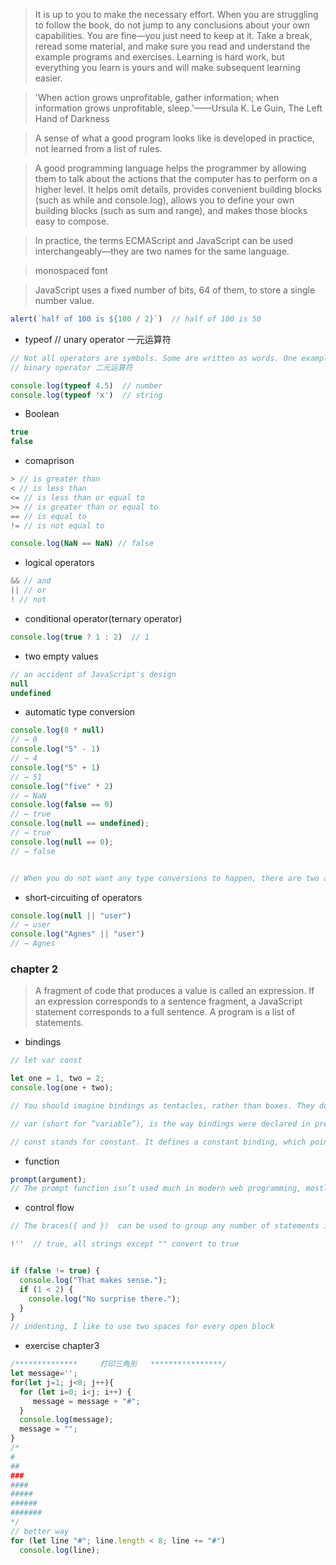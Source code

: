 > It is up to you to make the necessary effort. When you are struggling to follow the book, do not jump to any conclusions about your own capabilities. You are fine—you just need to keep at it. Take a break, reread some material, and make sure you read and understand the example programs and exercises. Learning is hard work, but everything you learn is yours and will make subsequent learning easier.

> 'When action grows unprofitable, gather information; when information grows unprofitable, sleep.'——Ursula K. Le Guin, The Left Hand of Darkness

> A sense of what a good program looks like is developed in practice, not learned from a list of rules.

> A good programming language helps the programmer by allowing them to talk about the actions that the computer has to perform on a higher level. It helps omit details, provides convenient building blocks (such as while and console.log), allows you to define your own building blocks (such as sum and range), and makes those blocks easy to compose.

>  In practice, the terms ECMAScript and JavaScript can be used interchangeably—they are two names for the same language.

> monospaced font

> JavaScript uses a fixed number of bits, 64 of them, to store a single number value.

```javascript
alert(`half of 100 is ${100 / 2}`)  // half of 100 is 50
```

-  typeof  // unary operator 一元运算符 
```javascript
// Not all operators are symbols. Some are written as words. One example is the typeof operator, which produces a string value naming the type of the value you give it.
// binary operator 二元运算符

console.log(typeof 4.5)  // number
console.log(typeof 'x')  // string

```

- Boolean
```javascript
true
false
```

- comaprison
```javascript
> // is greater than
< // is less than
<= // is less than or equal to 
>= // is greater than or equal to
== // is equal to
!= // is not equal to 

console.log(NaN == NaN) // false
```

- logical operators
```javascript
&& // and
|| // or
! // not
```

- conditional operator(ternary operator)
```javascript
console.log(true ? 1 : 2)  // 1
```

- two empty values
```javascript
// an accident of JavaScript's design
null
undefined
```

- automatic type conversion
```javascript
console.log(8 * null)
// → 0
console.log("5" - 1)
// → 4
console.log("5" + 1)
// → 51
console.log("five" * 2)
// → NaN
console.log(false == 0)
// → true
console.log(null == undefined);
// → true
console.log(null == 0);
// → false


// When you do not want any type conversions to happen, there are two additional operators: === and !==. 
```

- short-circuiting of operators
```javascript
console.log(null || "user")
// → user
console.log("Agnes" || "user")
// → Agnes
```

### chapter 2

> A fragment of code that produces a value is called an expression.
> If an expression corresponds to a sentence fragment, a JavaScript statement corresponds to a full sentence. A program is a list of statements.

- bindings  
```javascript
// let var const

let one = 1, two = 2;
console.log(one + two);

// You should imagine bindings as tentacles, rather than boxes. They do not contain values; they grasp them—two bindings can refer to the same value. 

// var (short for “variable”), is the way bindings were declared in pre-2015 JavaScript. 

// const stands for constant. It defines a constant binding, which points at the same value for as long as it lives.
```

- function
```javascript
prompt(argument);
// The prompt function isn’t used much in modern web programming, mostly because you have no control over the way the resulting dialog looks, but can be helpful in toy programs and experiments.
```

- control flow
```javascript
// The braces({ and })  can be used to group any number of statements into a single statement, called a block.

!''  // true, all strings except "" convert to true


if (false != true) {
  console.log("That makes sense.");
  if (1 < 2) {
    console.log("No surprise there.");
  }
}
// indenting, I like to use two spaces for every open block
```

- exercise chapter3
```javascript
/**************     打印三角形   ****************/
let message='';
for(let j=1; j<8; j++){
  for (let i=0; i<j; i++) {
     message = message + "#";
  }
  console.log(message);
  message = "";
}
/*
#
##
###
####
#####
######
#######
*/
// better way
for (let line "#"; line.length < 8; line += "#")
  console.log(line);



```